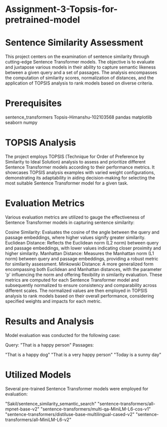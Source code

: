 # Assignment-3-Topsis-for-pretrained-model
# Sentence Similarity Assessment

This project centers on the examination of sentence similarity through cutting-edge Sentence Transformer models. The objective is to evaluate and juxtapose various models in their ability to capture semantic likeness between a given query and a set of passages. The analysis encompasses the computation of similarity scores, normalization of distances, and the application of TOPSIS analysis to rank models based on diverse criteria.

# Prerequisites

sentence_transformers
Topsis-Himanshu-102103568
pandas
matplotlib
seaborn
numpy
# TOPSIS Analysis
The project employs TOPSIS (Technique for Order of Preference by Similarity to Ideal Solution) analysis to assess and prioritize different Sentence Transformer models according to their performance metrics. It showcases TOPSIS analysis examples with varied weight configurations, demonstrating its adaptability in aiding decision-making for selecting the most suitable Sentence Transformer model for a given task.

# Evaluation Metrics
Various evaluation metrics are utilized to gauge the effectiveness of Sentence Transformer models in capturing sentence similarity:

Cosine Similarity: Evaluates the cosine of the angle between the query and passage embeddings, where higher values signify greater similarity.
Euclidean Distance: Reflects the Euclidean norm (L2 norm) between query and passage embeddings, with lower values indicating closer proximity and higher similarity.
Manhattan Distance: Measures the Manhattan norm (L1 norm) between query and passage embeddings, providing a robust metric for similarity assessment.
Minkowski Distance: A more generalized form encompassing both Euclidean and Manhattan distances, with the parameter 'p' influencing the norm and offering flexibility in similarity evaluation.
These metrics are computed for each Sentence Transformer model and subsequently normalized to ensure consistency and comparability across different scales. The normalized values are then employed in TOPSIS analysis to rank models based on their overall performance, considering specified weights and impacts for each metric.

# Results and Analysis
Model evaluation was conducted for the following case:

Query: "That is a happy person"
Passages:

"That is a happy dog"
"That is a very happy person"
"Today is a sunny day"
# Utilized Models
Several pre-trained Sentence Transformer models were employed for evaluation:

"Sakil/sentence_similarity_semantic_search"
"sentence-transformers/all-mpnet-base-v2"
"sentence-transformers/multi-qa-MiniLM-L6-cos-v1"
"sentence-transformers/distiluse-base-multilingual-cased-v2"
"sentence-transformers/all-MiniLM-L6-v2"
